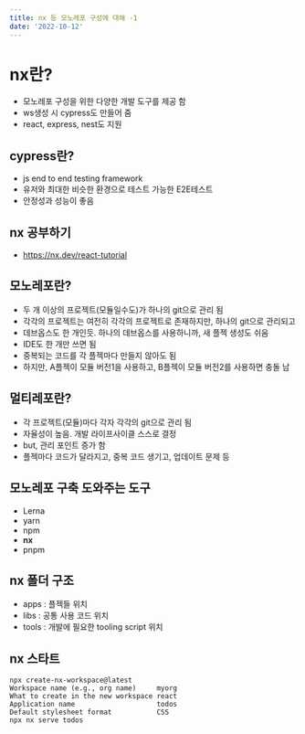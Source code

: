 ```yaml
---
title: nx 등 모노레포 구성에 대해 -1
date: '2022-10-12'
---
```


# nx란?
- 모노레포 구성을 위한 다양한 개발 도구를 제공 함
- ws생성 시 cypress도 만들어 줌
- react, express, nest도 지원

## cypress란?
- js end to end testing framework
- 유저와 최대한 비슷한 환경으로 테스트 가능한 E2E테스트
- 안정성과 성능이 좋음

## nx 공부하기
- https://nx.dev/react-tutorial

## 모노레포란?
- 두 개 이상의 프로젝트(모듈일수도)가 하나의 git으로 관리 됨
- 각각의 프로젝트는 여전히 각각의 프로젝트로 존재하지만, 하나의 git으로 관리되고
- 데브옵스도 한 개인듯. 하나의 데브옵스를 사용하니까, 새 플젝 생성도 쉬움
- IDE도 한 개만 쓰면 됨
- 중복되는 코드를 각 플젝마다 만들지 않아도 됨
- 하지만, A플젝이 모듈 버전1을 사용하고, B플젝이 모듈 버전2를 사용하면 충돌 남

## 멀티레포란?
- 각 프로젝트(모듈)마다 각자 각각의 git으로 관리 됨
- 자율성이 높음. 개발 라이프사이클 스스로 결정
- but, 관리 포인트 증가 함
- 플젝마다 코드가 달라지고, 중복 코드 생기고, 업데이트 문제 등

## 모노레포 구축 도와주는 도구
- Lerna
- yarn
- npm
- **nx**
- pnpm

## nx 폴더 구조
- apps : 플젝들 위치
- libs : 공통 사용 코드 위치
- tools : 개발에 필요한 tooling script 위치

## nx 스타트
```shell
npx create-nx-workspace@latest
Workspace name (e.g., org name)     myorg
What to create in the new workspace react
Application name                    todos
Default stylesheet format           CSS
npx nx serve todos
```


